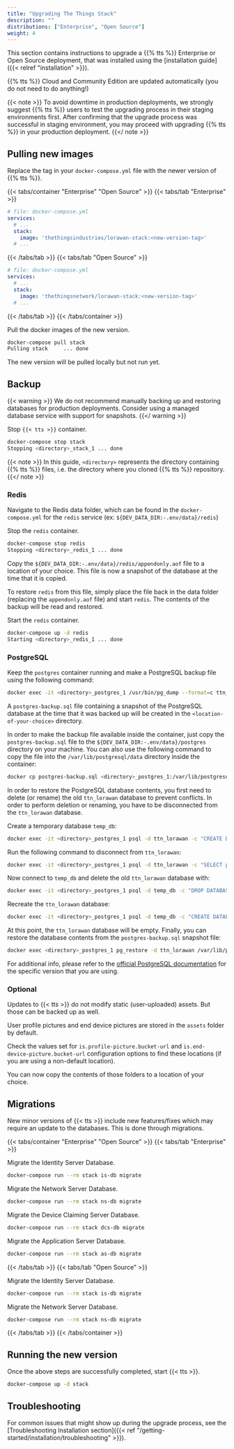 ```yaml
---
title: "Upgrading The Things Stack"
description: ""
distributions: ["Enterprise", "Open Source"]
weight: 4
---
```


This section contains instructions to upgrade a {{% tts %}} Enterprise or Open Source deployment, that was installed using the [installation guide]({{< relref "installation" >}}).

{{% tts %}} Cloud and Community Edition are updated automatically (you do not need to do anything!)

<!--more-->

{{< note >}} To avoid downtime in production deployments, we strongly suggest {{% tts %}} users to test the upgrading process in their staging environments first. After confirming that the upgrade process was successful in staging environment, you may proceed with upgrading {{% tts %}} in your production deployment. {{</ note >}}

## Pulling new images

Replace the tag in your `docker-compose.yml` file with the newer version of {{% tts %}}.

{{< tabs/container "Enterprise" "Open Source" >}}
{{< tabs/tab "Enterprise" >}}

```yaml
# file: docker-compose.yml
services:
  # ...
  stack:
    image: 'thethingsindustries/lorawan-stack:<new-version-tag>'
  # ...
```
{{< /tabs/tab >}}
{{< tabs/tab "Open Source" >}}

```yaml
# file: docker-compose.yml
services:
  # ...
  stack:
    image: 'thethingsnetwork/lorawan-stack:<new-version-tag>'
  # ...
```

{{< /tabs/tab >}}
{{< /tabs/container >}}

Pull the docker images of the new version.

```bash
docker-compose pull stack
Pulling stack     ... done
```

The new version will be pulled locally but not run yet.

## Backup

{{< warning >}} We do not recommend manually backing up and restoring databases for production deployments. Consider using a managed database service with support for snapshots. {{</ warning >}}

Stop `{{< tts >}}` container.

```bash
docker-compose stop stack
Stopping <directory>_stack_1 ... done
```

{{< note >}} In this guide, `<directory>` represents the directory containing {{% tts %}} files, i.e. the directory where you cloned {{% tts %}} repository. {{</ note >}}

### Redis

Navigate to the Redis data folder, which can be found in the `docker-compose.yml` for the `redis` service (ex: `${DEV_DATA_DIR:-.env/data}/redis`)

Stop the `redis` container.

```bash
docker-compose stop redis
Stopping <directory>_redis_1 ... done
```

Copy the `${DEV_DATA_DIR:-.env/data}/redis/appendonly.aof` file to a location of your choice. This file is now a snapshot of the database at the time that it is copied.

To restore `redis` from this file, simply place the file back in the data folder (replacing the `appendonly.aof` file) and start `redis`. The contents of the backup will be read and restored.

Start the `redis` container.

```bash
docker-compose up -d redis
Starting <directory>_redis_1 ... done
```

### PostgreSQL

Keep the `postgres` container running and make a PostgreSQL backup file using the following command:

```bash
docker exec -it <directory>_postgres_1 /usr/bin/pg_dump --format=c ttn_lorawan > <location-of-your-choice>/postgres-backup.sql
```

A `postgres-backup.sql` file containing a snapshot of the PostgreSQL database at the time that it was backed up will be created in the `<location-of-your-choice>` directory.

In order to make the backup file available inside the container, just copy the `postgres-backup.sql` file to the `${DEV_DATA_DIR:-.env/data}/postgres` directory on your machine. You can also use the following command to copy the file into the `/var/lib/postgresql/data` directory inside the container:

```bash
docker cp postgres-backup.sql <directory>_postgres_1:/var/lib/postgresql/data
```

In order to restore the PostgreSQL database contents, you first need to delete (or rename) the old `ttn_lorawan` database to prevent conflicts. In order to perform deletion or renaming, you have to be disconnected from the `ttn_lorawan` database.

Create a temporary database `temp_db`:

```bash
docker exec -it <directory>_postgres_1 psql -d ttn_lorawan -c "CREATE DATABASE temp_db;"
```

Run the following command to disconnect from `ttn_lorawan`:

```bash
docker exec -it <directory>_postgres_1 psql -d ttn_lorawan -c "SELECT pg_terminate_backend(pg_stat_activity.pid) FROM pg_stat_activity WHERE pg_stat_activity.datname = 'ttn_lorawan' AND pid <> pg_backend_pid();"
```

Now connect to `temp_db` and delete the old `ttn_lorawan` database with:

```bash
docker exec -it <directory>_postgres_1 psql -d temp_db -c "DROP DATABASE ttn_lorawan;"
```

Recreate the `ttn_lorawan` database:

```bash
docker exec -it <directory>_postgres_1 psql -d temp_db -c "CREATE DATABASE ttn_lorawan;"
```

At this point, the `ttn_lorawan` database will be empty. Finally, you can restore the database contents from the `postgres-backup.sql` snapshot file:

```bash
docker exec <directory>_postgres_1 pg_restore -d ttn_lorawan /var/lib/postgresql/data/postgres-backup.sql
```

For additional info, please refer to the [official PostgreSQL documentation](https://www.postgresql.org/docs/14/backup.html) for the specific version that you are using.

### Optional

Updates to {{< tts >}} do not modify static (user-uploaded) assets. But those can be backed up as well.

User profile pictures and end device pictures are stored in the `assets` folder by default.

Check the values set for `is.profile-picture.bucket-url` and `is.end-device-picture.bucket-url` configuration options to find these locations (if you are using a non-default location).

You can now copy the contents of those folders to a location of your choice.

## Migrations

New minor versions of {{< tts >}} include new features/fixes which may require an update to the databases. This is done through migrations.

{{< tabs/container "Enterprise" "Open Source" >}}
{{< tabs/tab "Enterprise" >}}

Migrate the Identity Server Database.

```bash
docker-compose run --rm stack is-db migrate
```

Migrate the Network Server Database.

```bash
docker-compose run --rm stack ns-db migrate
```

Migrate the Device Claiming Server Database.

```bash
docker-compose run --rm stack dcs-db migrate
```

Migrate the Application Server Database.

```bash
docker-compose run --rm stack as-db migrate
```

{{< /tabs/tab >}}
{{< tabs/tab "Open Source" >}}

Migrate the Identity Server Database.

```bash
docker-compose run --rm stack is-db migrate
```

Migrate the Network Server Database.

```bash
docker-compose run --rm stack ns-db migrate
```
{{< /tabs/tab >}}
{{< /tabs/container >}}


## Running the new version

Once the above steps are successfully completed, start {{< tts >}}.

```bash
docker-compose up -d stack
```

## Troubleshooting

For common issues that might show up during the upgrade process, see the [Troubleshooting Installation section]({{< ref "/getting-started/installation/troubleshooting" >}}).